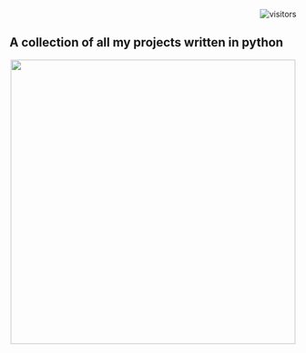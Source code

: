 <p align="right"> <img src="https://visitor-badge.laobi.icu/badge?page_id=anidimmavisitor-badge" alt="visitors"> </p>


## A collection of all my projects written in python


<p align="center"> <img src="https://media.giphy.com/media/Y3SxlCzNVV52z39d9p/giphy.gif" width="500"/> </p>
